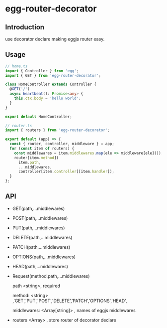 # egg-router-decorator

## Introduction
  use decorator declare making eggjs router easy.

## Usage
```ts
// home.ts
import { Controller } from 'egg';
import { GET } from 'egg-router-decorator';

class HomeController extends Controller {
  @GET('/')
  async heartbeat(): Promise<any> {
    this.ctx.body = 'hello world';
  }
}

export default HomeController;

// router.ts
import { routers } from 'egg-router-decorator';

export default (app) => {
  const { router, controller, middleware } = app;
  for (const item of routers) {
    const middlewares = item.middlewares.map(ele => middleware[ele]());
    router[item.method](
      item.path,
      ...middlewares,
      controller[item.controller][item.handler]);
  }
};

```


## API

* GET(path,...middlewares)
* POST(path,...middlewares)
* PUT(path,...middlewares)
* DELETE(path,...middlewares)
* PATCH(path,...middlewares)
* OPTIONS(path,...middlewares)
* HEAD(path,...middlewares)
* Request(method,path,...middlewares)

   path \<string\>, required

   method: \<string\> ,'GET','PUT','POST','DELETE','PATCH','OPTIONS','HEAD',

  middlewares: \<Array[string]\> , names of eggjs middlewares


* routers \<Array\> , store router of decorator declare
